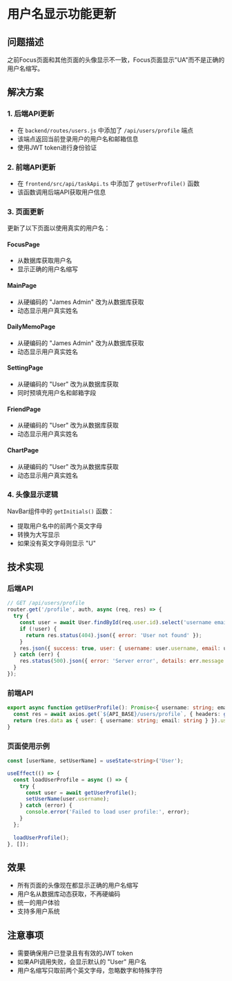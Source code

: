 # 用户名显示功能更新

## 问题描述
之前Focus页面和其他页面的头像显示不一致，Focus页面显示"UA"而不是正确的用户名缩写。

## 解决方案

### 1. 后端API更新
- 在 `backend/routes/users.js` 中添加了 `/api/users/profile` 端点
- 该端点返回当前登录用户的用户名和邮箱信息
- 使用JWT token进行身份验证

### 2. 前端API更新
- 在 `frontend/src/api/taskApi.ts` 中添加了 `getUserProfile()` 函数
- 该函数调用后端API获取用户信息

### 3. 页面更新
更新了以下页面以使用真实的用户名：

#### FocusPage
- 从数据库获取用户名
- 显示正确的用户名缩写

#### MainPage
- 从硬编码的 "James Admin" 改为从数据库获取
- 动态显示用户真实姓名

#### DailyMemoPage
- 从硬编码的 "James Admin" 改为从数据库获取
- 动态显示用户真实姓名

#### SettingPage
- 从硬编码的 "User" 改为从数据库获取
- 同时预填充用户名和邮箱字段

#### FriendPage
- 从硬编码的 "User" 改为从数据库获取
- 动态显示用户真实姓名

#### ChartPage
- 从硬编码的 "User" 改为从数据库获取
- 动态显示用户真实姓名

### 4. 头像显示逻辑
NavBar组件中的 `getInitials()` 函数：
- 提取用户名中的前两个英文字母
- 转换为大写显示
- 如果没有英文字母则显示 "U"

## 技术实现

### 后端API
```javascript
// GET /api/users/profile
router.get('/profile', auth, async (req, res) => {
  try {
    const user = await User.findById(req.user.id).select('username email');
    if (!user) {
      return res.status(404).json({ error: 'User not found' });
    }
    res.json({ success: true, user: { username: user.username, email: user.email } });
  } catch (err) {
    res.status(500).json({ error: 'Server error', details: err.message });
  }
});
```

### 前端API
```typescript
export async function getUserProfile(): Promise<{ username: string; email: string }> {
  const res = await axios.get(`${API_BASE}/users/profile`, { headers: getAuthHeader() });
  return (res.data as { user: { username: string; email: string } }).user;
}
```

### 页面使用示例
```typescript
const [userName, setUserName] = useState<string>('User');

useEffect(() => {
  const loadUserProfile = async () => {
    try {
      const user = await getUserProfile();
      setUserName(user.username);
    } catch (error) {
      console.error('Failed to load user profile:', error);
    }
  };
  
  loadUserProfile();
}, []);
```

## 效果
- 所有页面的头像现在都显示正确的用户名缩写
- 用户名从数据库动态获取，不再硬编码
- 统一的用户体验
- 支持多用户系统

## 注意事项
- 需要确保用户已登录且有有效的JWT token
- 如果API调用失败，会显示默认的 "User" 用户名
- 用户名缩写只取前两个英文字母，忽略数字和特殊字符 